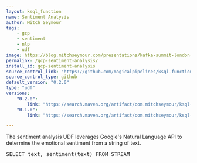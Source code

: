 ```yaml
---
layout: ksql_function
name: Sentiment Analysis
author: Mitch Seymour
tags:
    - gcp
    - sentiment
    - nlp
    - udf
image: https://blog.mitchseymour.com/presentations/kafka-summit-london-2019/slides/images/google-cloud-logo.png
permalink: /gcp-sentiment-analysis/
install_id: gcp-sentiment-analysis
source_control_link: "https://github.com/magicalpipelines/ksql-functions/tree/master/udf/sentiment-analysis"
source_control_type: github
default_version: "0.2.0"
type: "udf"
versions:
    "0.2.0":
        link: "https://search.maven.org/artifact/com.mitchseymour/ksql-udf-sentiment-analysis/0.2.0/jar"
    "0.1.0":
        link: "https://search.maven.org/artifact/com.mitchseymour/ksql-udf-sentiment-analysis/0.1.0/jar"

---
```


The sentiment analysis UDF leverages Google's Natural Language API to determine the emotional sentiment
from a string of text.

<pre>
SELECT text, sentiment(text) FROM STREAM
</pre>